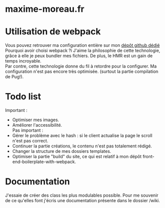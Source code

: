 # maxime-moreau.fr

# Utilisation de webpack
Vous pouvez retrouver ma configuration entière sur mon [dépôt github dédié](https://github.com/EmixMaxime/Front-end-boilerplate-with-webpack)
<br />
Pourquoi avoir choisi webpack ?i
J'aime la philosophie de cette technologie, grâce à elle je peux bundler mes fichiers.
De plus, le HMR est un gain de temps incroyable. <br />
Par contre, cette technologie donne du fil à retordre pour la configurer. Ma configuration n'est pas encore très optimisée. (surtout la partie compilation de Pug!). 

# Todo list
Important :
- Optimiser mes images.
- Améliorer l'accessibilité. <br />
Pas important :
- Gérer le problème avec le hash : si le client actualise la page le scroll n'est pas correct.
- Continuer la partie créations, le contenu n'est pas totalement rédigé.
- Changer la structure de mes dossiers templates.
- Optimiser la partie "build" du site, ce qui est relatif à mon dépôt front-end-boilerplate-with-webpack.

# Documentation
J'essaie de créer des class les plus modulables possible. Pour me souvenir de ce qu'elles font j'écris une documentation présente dans le dossier /wiki.
